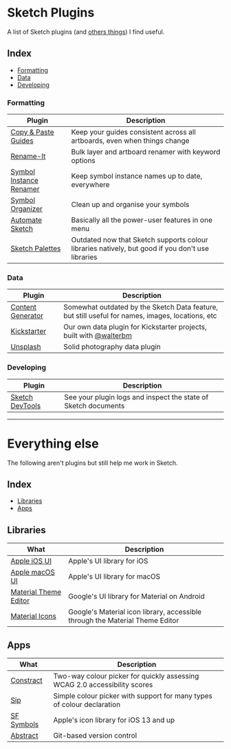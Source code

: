 # Sketch Plugins
A list of Sketch plugins (and [others things](#everything-else)) I find useful.

## Index
- [Formatting](#formatting)
- [Data](#data)
- [Developing](#developing)

### Formatting
| Plugin | Description |
| --- | --- |
| [Copy & Paste Guides](http://www.copypasteguides.com) | Keep your guides consistent across all artboards, even when things change |
| [Rename-It](https://rodi01.github.io/RenameIt/) | Bulk layer and artboard renamer with keyword options |
| [Symbol Instance Renamer](https://github.com/sonburn/symbol-instance-renamer) | Keep symbol instance names up to date, everywhere |
| [Symbol Organizer](https://github.com/sonburn/symbol-organizer) | Clean up and organise your symbols | 
| [Automate Sketch](https://github.com/Ashung/Automate-Sketch/) | Basically all the power-user features in one menu |
| [Sketch Palettes](https://github.com/andrewfiorillo/sketch-palettes) | Outdated now that Sketch supports colour libraries natively, but good if you don't use libraries |

### Data
| Plugin | Description |
| --- | --- |
| [Content Generator](https://github.com/timuric/Content-generator-sketch-plugin) | Somewhat outdated by the Sketch Data feature, but still useful for names, images, locations, etc |
| [Kickstarter](https://github.com/kickstarter/kickstarter-sketchplugin) | Our own data plugin for Kickstarter projects, built with [@walterbm](https://github.com/walterbm) |
| [Unsplash](https://github.com/BohemianCoding/unsplash-sketchplugin) | Solid photography data plugin |

### Developing
| Plugin | Description |
| --- | --- |
| [Sketch DevTools](https://github.com/skpm/sketch-dev-tools) | See your plugin logs and inspect the state of Sketch documents |

---

# Everything else
The following aren't plugins but still help me work in Sketch.

## Index
- [Libraries](#libraries)
- [Apps](#apps)

## Libraries
| What | Description |
| --- | --- |
| [Apple iOS UI](https://developer.apple.com/design/resources/#ios-apps) | Apple's UI library for iOS |
| [Apple macOS UI](https://developer.apple.com/design/resources/#macos-apps) | Apple's UI library for macOS |
| [Material Theme Editor](https://material.io/resources/theme-editor/) | Google's UI library for Material on Android |
| [Material Icons](https://material.io/resources/theme-editor/) | Google's Material icon library, accessible through the Material Theme Editor |


## Apps
| What | Description |
| --- | --- |
| [Constract](https://usecontrast.com) | Two-way colour picker for quickly assessing WCAG 2.0 accessibility scores |
| [Sip](https://www.sipapp.io) | Simple colour picker with support for many types of colour declaration |
| [SF Symbols](https://developer.apple.com/design/resources/#sf-symbols) | Apple's icon library for iOS 13 and up |
| [Abstract](https://www.abstract.com) | Git-based version control |
